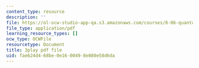 ```yaml
---
content_type: resource
description: ''
file: https://ol-ocw-studio-app-qa.s3.amazonaws.com/courses/8-06-quantum-physics-iii-spring-2018/fae624d468be0e1600498e080e58d6da_bD0CFnI9eug.pdf
file_type: application/pdf
learning_resource_types: []
ocw_type: OCWFile
resourcetype: Document
title: 3play pdf file
uid: fae624d4-68be-0e16-0049-8e080e58d6da
---
```

